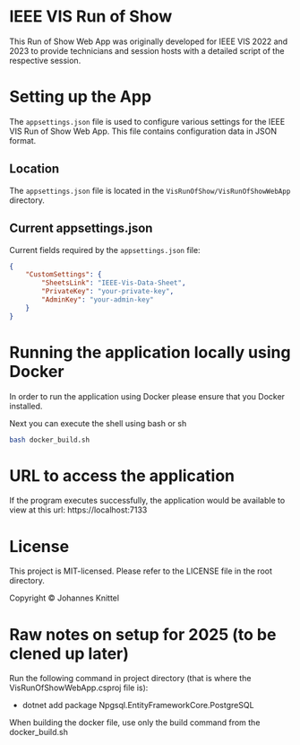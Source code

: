 # IEEE VIS Run of Show
This Run of Show Web App was originally developed for IEEE VIS 2022 and 2023 to provide technicians and session hosts with a detailed script of the respective session.

# Setting up the App

The `appsettings.json` file is used to configure various settings for the IEEE VIS Run of Show Web App. This file contains configuration data in JSON format.

## Location

The `appsettings.json` file is located in the `VisRunOfShow/VisRunOfShowWebApp` directory.

## Current appsettings.json

Current fields required by the `appsettings.json` file:

```json
{
    "CustomSettings": {
        "SheetsLink": "IEEE-Vis-Data-Sheet",
        "PrivateKey": "your-private-key",
        "AdminKey": "your-admin-key"
    }
}
```
# Running the application locally using Docker

In order to run the application using Docker please ensure that you Docker installed.

Next you can execute the shell using bash or sh

```sh
bash docker_build.sh
```

# URL to access the application
If the program executes successfully, the application would be available to view at this url: https://localhost:7133

# License

This project is MIT-licensed. Please refer to the LICENSE file in the root directory.

Copyright © Johannes Knittel

# Raw notes on setup for 2025 (to be clened up later)
Run the following command in project directory (that is where the VisRunOfShowWebApp.csproj file is):
- dotnet add package Npgsql.EntityFrameworkCore.PostgreSQL

When building the docker file, use only the build command from the docker_build.sh
